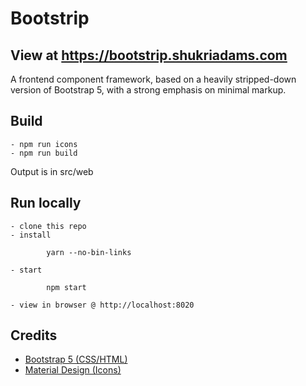 # Bootstrip

## View at https://bootstrip.shukriadams.com

A frontend component framework, based on a heavily stripped-down version of Bootstrap 5, with a strong emphasis on minimal markup.

## Build

    - npm run icons
    - npm run build

Output is in src/web

## Run locally

    - clone this repo
    - install

            yarn --no-bin-links

    - start

            npm start

    - view in browser @ http://localhost:8020

## Credits

- [Bootstrap 5 (CSS/HTML)](https://github.com/twbs/bootstrap)
- [Material Design (Icons)](https://material.io) 